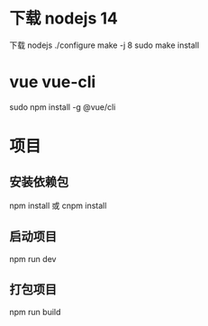 # 下载 nodejs 14
下载 nodejs
./configure
make -j 8
sudo make install

# vue vue-cli
sudo npm install -g @vue/cli

# 项目
## 安装依赖包
npm install 或 cnpm install

## 启动项目
npm run dev

## 打包项目
npm run build


